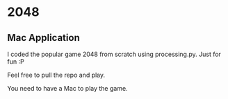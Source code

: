 # 2048 
## Mac Application

I coded the popular game 2048 from scratch using processing.py. Just for fun :P

Feel free to pull the repo and play.

You need to have a Mac to play the game.
